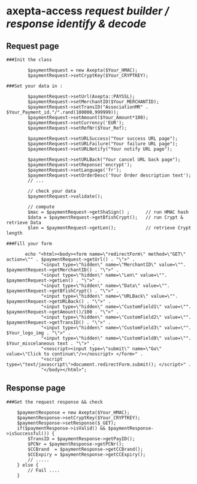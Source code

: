 # axepta-access *request builder / response identify  &amp; decode*
## Request page

	###Init the class

			$paymentRequest = new Axepta($Your_HMAC);
			$paymentRequest->setCryptKey($Your_CRYPTKEY);
			
	###Set your data in :

			$paymentRequest->setUrl(Axepta::PAYSSL);
			$paymentRequest->setMerchantID($Your_MERCHANTID);
			$paymentRequest->setTransID("AssociationMR" . $Your_Payment_id."/".rand(100000,999999));
			$paymentRequest->setAmount($Your_Amount*100);
			$paymentRequest->setCurrency('EUR');
			$paymentRequest->setRefNr($Your_Ref);
			
			$paymentRequest->setURLSuccess("Your success URL page");    
			$paymentRequest->setURLFailure("Your failure URL page");    
			$paymentRequest->setURLNotify("Your notify URL page"); 
			
			$paymentRequest->setURLBack("Your cancel URL back page");    
			$paymentRequest->setReponse('encrypt');    
			$paymentRequest->setLanguage('fr');
			$paymentRequest->setOrderDesc('Your Order description text');
			// ...
			
			// check your data
			$paymentRequest->validate();
		
			// compute
			$mac = $paymentRequest->getShaSign() ; 		// run HMAC hash
			$data = $paymentRequest->getBfishCrypt();	// run Crypt & retrieve Data
			$len = $paymentRequest->getLen();			// retrieve Crypt length

	###Fill your form

		   echo "<html><body><form name=\"redirectForm\" method=\"GET\" action=\"" . $paymentRequest->getUrl() . "\">" .
				 "<input type=\"hidden\" name=\"MerchantID\" value=\"". $paymentRequest->getMerchantID() . "\">" .
				 "<input type=\"hidden\" name=\"Len\" value=\"". $paymentRequest->getLen() . "\">" .
				 "<input type=\"hidden\" name=\"Data\" value=\"". $paymentRequest->getBfishCrypt() . "\">" .
				 "<input type=\"hidden\" name=\"URLBack\" value=\"". $paymentRequest->getURLBack() . "\">" .
				 "<input type=\"hidden\" name=\"CustomField1\" value=\"". $paymentRequest->getAmount()/100 . "\">" .
				 "<input type=\"hidden\" name=\"CustomField2\" value=\"". $paymentRequest->getTransID() . "\">" .
				 "<input type=\"hidden\" name=\"CustomField3\" value=\"". $Your_logo_img . "\">" .
				 "<input type=\"hidden\" name=\"CustomField8\" value=\"". $Your_miscelaneous text . "\">" .
				 "<noscript><input type=\"submit\" name=\"Go\" value=\"Click to continue\"/></noscript> </form>" .
				 "<script type=\"text/javascript\">document.redirectForm.submit(); </script>" .
				 "</body></html>";

## Response page

	###Get the request response && check 

		$paymentResponse = new Axepta($Your_HMAC);
		$paymentResponse->setCryptKey($Your_CRYPTKEY);
		$paymentResponse->setResponse($_GET);
		if($paymentResponse->isValid() && $paymentResponse->isSuccessful()) { 
			$TransID = $paymentResponse->getPayID();
			$PCNr = $paymentResponse->getPCNr();
			$CCBrand  = $paymentResponse->getCCBrand();
			$CCExpiry = $paymentResponse->getCCExpiry();
			// .....
		} else {
			// Fail ....
		}
